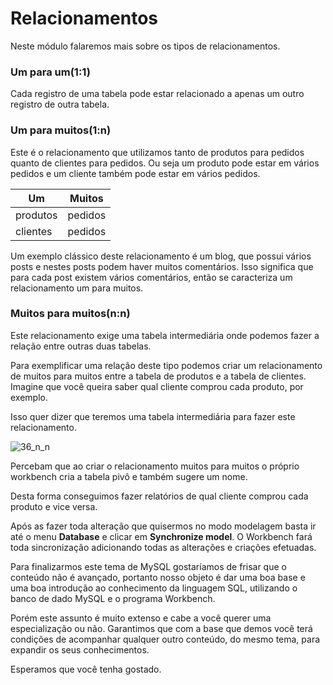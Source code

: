 # Relacionamentos

Neste módulo falaremos mais sobre os tipos de relacionamentos.

### Um para um(1:1)

Cada registro de uma tabela pode estar relacionado a apenas um outro registro de outra tabela.

### Um para muitos(1:n)

Este é o relacionamento que utilizamos tanto de produtos para pedidos quanto de clientes para pedidos. Ou seja um produto pode estar em vários pedidos e um cliente também pode estar em vários pedidos.

| Um       | Muitos  |
|----------|---------|
| produtos | pedidos |
| clientes | pedidos |

Um exemplo clássico deste relacionamento é um blog, que possui vários posts e nestes posts podem haver muitos comentários. Isso significa que para cada post existem vários comentários, então se caracteriza um relacionamento um para muitos.

### Muitos para muitos(n:n)

Este relacionamento exige uma tabela intermediária onde podemos fazer a relação entre outras duas tabelas.

Para exemplificar uma relação deste tipo podemos criar um relacionamento de muitos para muitos entre a tabela de produtos e a tabela de clientes. Imagine que você queira saber qual cliente comprou cada produto, por exemplo.

Isso quer dizer que teremos uma tabela intermediária para fazer este relacionamento.

![36_n_n](./images/36_n_n.png "36_n_n")

Percebam que ao criar o relacionamento muitos para muitos o próprio workbench cria a tabela pivô e também sugere um nome.

Desta forma conseguimos fazer relatórios de qual cliente comprou cada produto e vice versa.

Após as fazer toda alteração que quisermos no modo modelagem basta ir até o menu **Database** e clicar em **Synchronize model**. O Workbench fará toda sincronização adicionando todas as alterações e criações efetuadas.

Para finalizarmos este tema de MySQL gostaríamos de frisar que o conteúdo não é avançado, portanto nosso objeto é dar uma boa base e uma boa introdução ao conhecimento da linguagem SQL, utilizando o banco de dado MySQL e o programa Workbench.

Porém este assunto é muito extenso e cabe a você querer uma especialização ou não. Garantimos que com a base que demos você terá condições de acompanhar qualquer outro conteúdo, do mesmo tema, para expandir os seus conhecimentos.

Esperamos que você tenha gostado.